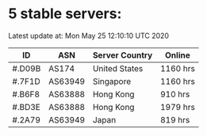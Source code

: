 # 5 stable servers:

Latest update at: Mon May 25 12:10:10 UTC 2020

| ID | ASN | Server Country | Online |
| -- | --- | -------------- | ------ |
| #.D09B | AS174 | United States | 1160 hrs |
| #.7F1D | AS63949 | Singapore | 1160 hrs |
| #.B6F8 | AS63888 | Hong Kong | 910 hrs |
| #.BD3E | AS63888 | Hong Kong | 1979 hrs |
| #.2A79 | AS63949 | Japan | 819 hrs |

